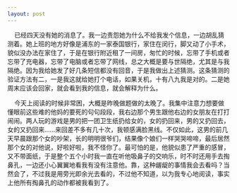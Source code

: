 ```yaml
---
layout: post
---
```

    已经四天没有她的消息了。我一边责怨她为什么不给我发个信息，一边胡乱猜测着。她上班的地方好像是浦东的一家泰国银行，家住在闵行，脚又动了小手术，貌似没办法在家住了，于是在银行附近租了一间房，匆忙的时候，忘带了手机或者忘带了充电器，忘带了电脑或者忘带了网线，总之大概是要与世隔绝，尤其是与我隔绝。因为我给她发了好几条短信都没有回音，于是我做出上述猜测。这条猜测的验证方法有二，一是我这就给她打个电话，如果关机，十有八九我是对的。二是她周末应该会回家，就会看到我的信息，就会解释为什么。

    今天上阅读的时候非常困，大概是昨晚做题做的太晚了。我集中注意力想要做懂眼前这些难的他妈的要死的句句段段，我右边那个男生跟他右边的女朋友在打打闹闹。两人玩的游戏是男的把一团卫生纸扔给女的，女的扔回来，男的又扔回去，女的又扔回来……来回差不多有几十次，我顿感满脸黑线。不仅如此，这男的前几天早晨跟那个女的吵架，长的明明很爷们，结果像个娘们一样哭哭啼啼，最后居然那个女的对他说，好啦好啦，我不怪你了。最可怕的是，他貌似患了严重的感冒，又不带面纸，于是整个五个小时我一直在听他吸鼻子的交响乐，时不时还用手去掏鼻孔，一边还小心翼翼地看我有没有注意他。靠，这种龌龊的事情我会去看吗？当然会了，不过我是用旁光即余光去看的，不过他不知道，以为我专心地阅读，事实上他所有掏鼻孔的动作都被我看到了。